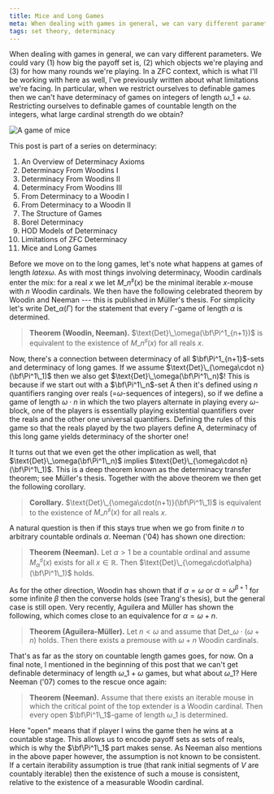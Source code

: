 ```yaml
---
title: Mice and Long Games
meta: When dealing with games in general, we can vary different parameters. We could vary (1) how big the payoff set is, (2) which objects we're playing and (3) for how many rounds we're playing. When we restrict ourselves to definable games then we can't have determinacy of games on integers of length omega_1+omega. Restricting ourselves to definable games of countable length on the integers, what large cardinal strength do we obtain?
tags: set theory, determinacy
---
```


When dealing with games in general, we can vary different parameters. We could vary (1)
how big the payoff set is, (2) which objects we're playing and (3) for how many rounds
we're playing. In a ZFC context, which is what I'll be working with here as well, I've
previously written about what limitations we're facing. In particular, when we restrict
ourselves to definable games then we can't have determinacy of games on integers of
length $\omega\_1+\omega$. Restricting ourselves to definable games of countable
length on the integers, what large cardinal strength do we obtain?

![A game of mice](/mice-game.jpeg)

This post is part of a series on determinacy:

1. <router-link to="/posts/2017-01-11-an-overview-of-determinacy-axioms">An Overview of
   Determinacy Axioms</router-link>
2. <router-link to="/posts/2017-01-25-determinacy-from-woodins-i">Determinacy From
   Woodins I</router-link>
3. <router-link to="/posts/2017-02-08-determinacy-from-woodins-ii">Determinacy From
   Woodins II</router-link>
4. <router-link to="/posts/2017-02-22-determinacy-from-woodins-iii">Determinacy From
   Woodins III</router-link>
5. <router-link to="/posts/2017-04-05-from-determinacy-to-a-woodin-i">From Determinacy
   to a Woodin I</router-link>
6. <router-link to="/posts/2017-05-10-from-determinacy-to-a-woodin-ii">From Determinacy
   to a Woodin II</router-link>
7. <router-link to="/posts/2017-05-24-the-structure-of-games">The Structure of
   Games</router-link>
8. <router-link to="/posts/2017-06-07-borel-determinacy">Borel
   Determinacy</router-link>
9. <router-link to="/posts/2017-06-21-hod-models-of-determinacy">HOD Models of
   Determinacy</router-link>
10. <router-link to="/posts/2017-07-14-limitations-of-zfc-determinacy">Limitations of
   ZFC Determinacy</router-link>
11. Mice and Long Games

Before we move on to the long games, let's note what happens at games of length $latex
\omega$. As with most things involving determinacy, Woodin cardinals enter the mix: for
a real $x$ we let $M\_n^\sharp(x)$ be the minimal iterable $x$-mouse
with $n$ Woodin cardinals. We then have the following celebrated theorem by
Woodin and Neeman --- this is published in Müller's thesis. For simplicity let's write
$\text{Det}\_\alpha(\Gamma)$ for the statement that every $\Gamma$-game of
length $\alpha$ is determined.

> **Theorem (Woodin, Neeman).** $\text{Det}\_\omega(\bf\Pi^1_{n+1})$ is equivalent to
> the existence of $M\_n^\sharp(x)$ for all reals $x$.

Now, there's a connection between determinacy of all $\bf\Pi^1_{n+1}$-sets and
determinacy of long games. If we assume $\text{Det}\_{\omega\cdot n}(\bf\Pi^1\_1)$ then
we also get $\text{Det}\_\omega(\bf\Pi^1\_n)$! This is because if we start out with a
$\bf\Pi^1\_n$-set A then it's defined using $n$ quantifiers ranging over reals
(=$\omega$-sequences of integers), so if we define a game of length $\omega\cdot n$ in
which the two players alternate in playing every $\omega$-block, one of the players is
essentially playing existential quantifiers over the reals and the other one universal
quantifiers. Defining the rules of this game so that the reals played by the two
players define A, determinacy of this long game yields determinacy of the shorter one!

It turns out that we even get the other implication as well, that
$\text{Det}\_\omega(\bf\Pi^1\_n)$ implies $\text{Det}\_{\omega\cdot n}(\bf\Pi^1\_1)$. This
is a deep theorem known as the determinacy transfer theorem; see Müller's thesis.
Together with the above theorem we then get the following corollary.

> **Corollary.** $\text{Det}\_{\omega\cdot(n+1)}(\bf\Pi^1\_1)$ is equivalent to the
> existence of $M\_n^\sharp(x)$ for all reals $x$.

A natural question is then if this stays true when we go from finite $n$ to arbitrary
countable ordinals $\alpha$. Neeman ('04) has shown one direction:

> **Theorem (Neeman).** Let $\alpha>1$ be a countable ordinal and assume
> $M^\sharp_\alpha(x)$ exists for all $x\in\mathbb R$. Then
> $\text{Det}\_{\omega\cdot\alpha}(\bf\Pi^1\_1)$ holds.

As for the other direction, Woodin has shown that if $\alpha=\omega$ or
$\alpha=\omega^{\beta+1}$ for some infinite $\beta$ then the converse holds (see
Trang's thesis), but the general case is still open. Very recently, Aguilera and Müller
has shown the following, which comes close to an equivalence for $\alpha=\omega+n$.

> **Theorem (Aguilera-Müller).** Let $n<\omega$ and assume that
> $\text{Det}\_{\omega\cdot(\omega+n)}$ holds. Then there exists a premouse with
> $\omega+n$ Woodin cardinals.

That's as far as the story on countable length games goes, for now. On a final note, I
mentioned in the beginning of this post that we can't get definable determinacy of
length $\omega\_1+\omega$ games, but what about $\omega\_1$? Here Neeman ('07) comes to
the rescue once again:

> **Theorem (Neeman).** Assume that there exists an iterable mouse in which the
> critical point of the top extender is a Woodin cardinal. Then every open
> $\bf\Pi^1\_1$-game of length $\omega\_1$ is determined.

Here "open" means that if player I wins the game then he wins at a countable stage.
This allows us to encode payoff sets as sets of reals, which is why the $\bf\Pi^1\_1$
part makes sense. As Neeman also mentions in the above paper however, the assumption is
not known to be consistent. If a certain iterability assumption is true (that rank
initial segments of $V$ are countably iterable) then the existence of such a mouse is
consistent, relative to the existence of a measurable Woodin cardinal.
